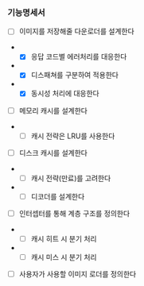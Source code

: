 
### 기능명세서

- [ ] 이미지를 저장해줄 다운로더를 설계한다
- - [x] 응답 코드별 에러처리를 대응한다
- - [x] 디스패쳐를 구분하여 적용한다
- - [x] 동시성 처리에 대응한다
- [ ] 메모리 캐시를 설계한다
- - [ ] 캐시 전략은 LRU를 사용한다
- [ ] 디스크 캐시를 설계한다
- - [ ] 캐시 전략(만료)를 고려한다
- - [ ] 디코더를 설계한다
- [ ] 인터셉터를 통해 계층 구조를 정의한다
- - [ ] 캐시 히트 시 분기 처리
- - [ ] 캐시 미스 시 분기 처리
- [ ] 사용자가 사용할 이미지 로더를 정의한다


